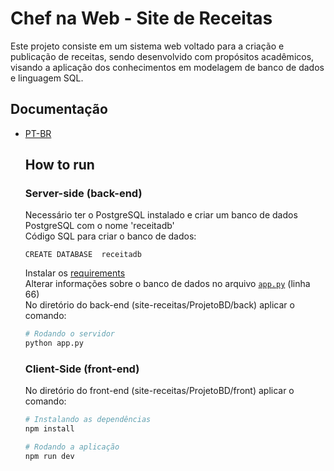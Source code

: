 # Chef na Web - Site de Receitas

Este projeto consiste em um sistema web voltado para a criação e publicação de receitas, sendo desenvolvido com propósitos acadêmicos, visando a aplicação dos conhecimentos em modelagem de banco de dados e linguagem SQL.

## Documentação
- [PT-BR](docs/pt-br/README.md)

  ## How to run

   ### Server-side (back-end)  
    Necessário ter o PostgreSQL instalado e criar um banco de dados PostgreSQL com o nome 'receitadb'  
    Código SQL para criar o banco de dados:
    
    `CREATE DATABASE  receitadb`

    Instalar os [requirements](ProjetoBD/back/requirements.txt)  
    Alterar informações sobre o banco de dados no arquivo [`app.py`](ProjetoBD/back/app.py) (linha 66)  
    No diretório do back-end (site-receitas/ProjetoBD/back) aplicar o comando:

  ```bash
  # Rodando o servidor
  python app.py
  ```
  
  ### Client-Side (front-end)
  No diretório do front-end (site-receitas/ProjetoBD/front) aplicar o comando:  
   ```bash
  # Instalando as dependências
  npm install

  # Rodando a aplicação
  npm run dev
